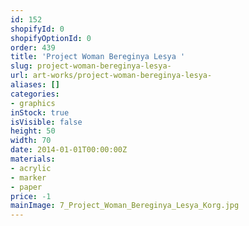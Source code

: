 ```yaml
---
id: 152
shopifyId: 0
shopifyOptionId: 0
order: 439
title: 'Project Woman Bereginya Lesya '
slug: project-woman-bereginya-lesya-
url: art-works/project-woman-bereginya-lesya-
aliases: []
categories:
- graphics
inStock: true
isVisible: false
height: 50
width: 70
date: 2014-01-01T00:00:00Z
materials:
- acrylic
- marker
- paper
price: -1
mainImage: 7_Project_Woman_Bereginya_Lesya_Korg.jpg
---
```

